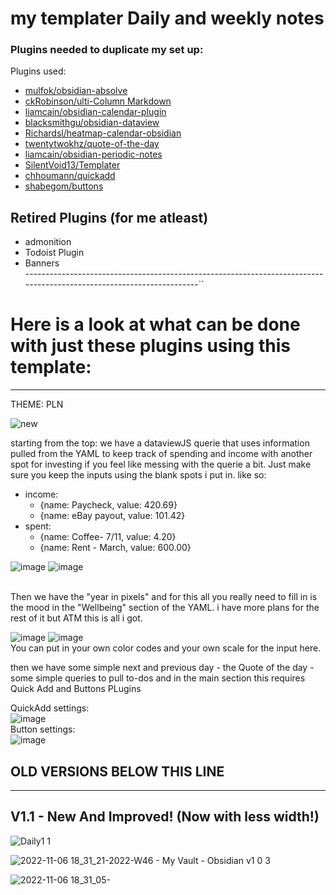 # my templater Daily and weekly notes<br>

### Plugins needed to duplicate my set up:

Plugins used:
- [mulfok/obsidian-absolve](https://github.com/mulfok/obsidian-absolve)
- [ckRobinson/ulti-Column Markdown](https://github.com/ckRobinson/multi-column-markdown)
- [liamcain/obsidian-calendar-plugin](https://github.com/liamcain/obsidian-calendar-plugin)
- [blacksmithgu/obsidian-dataview](https://github.com/blacksmithgu/obsidian-dataview)
- [Richardsl/heatmap-calendar-obsidian](https://github.com/Richardsl/heatmap-calendar-obsidian)
- [twentytwokhz/quote-of-the-day](https://github.com/twentytwokhz/quote-of-the-day)
- [liamcain/obsidian-periodic-notes](https://github.com/liamcain/obsidian-periodic-notes)
- [SilentVoid13/Templater](https://github.com/SilentVoid13/Templater)
- [chhoumann/quickadd](https://github.com/chhoumann/quickadd)
- [shabegom/buttons](https://github.com/shabegom/buttons)

## Retired Plugins (for me atleast)
- admonition
- Todoist Plugin
- Banners<br>
---------------------------------------------------------------------------------------------------------------------``
# Here is a look at what can be done with just these plugins using this template:<br>
---
THEME: PLN

![new](https://user-images.githubusercontent.com/117250339/220861179-6b609974-a213-4237-91fa-382dd7b0f7b5.png)

starting from the top:
we have a dataviewJS querie that uses information pulled from the YAML to keep track of spending and income with another spot for investing if you feel like messing with the querie a bit. Just make sure you keep the inputs using the blank spots i put in. like so:

- income:<br>
  - {name: Paycheck, value: 420.69} <br>
  - {name: eBay payout, value: 101.42} <br>
- spent:<br>
  - {name: Coffee- 7/11, value: 4.20} <br>
  - {name: Rent - March, value: 600.00} <br>

![image](https://user-images.githubusercontent.com/117250339/220946110-e1b697cb-868e-4949-8eea-f26872caefbc.png)
![image](https://user-images.githubusercontent.com/117250339/220957826-c7ab714d-2de1-4583-9f2b-7d0c9f3033cb.png) <br>
<br>

Then we have the "year in pixels" and for this all you really need to fill in is the mood in the "Wellbeing" section of the YAML. i have more plans for the rest of it but ATM this is all i got.

![image](https://user-images.githubusercontent.com/117250339/220946504-50bb37d9-88aa-424e-8b3b-8a3c95a35b52.png)
![image](https://user-images.githubusercontent.com/117250339/220958189-7e01b3a8-bfb2-498d-b919-3b90ff600a55.png)
 <br>
You can put in your own color codes and your own scale for the input here.


then we have some simple next and previous day - the Quote of the day - some simple queries to pull to-dos and in the main section this requires Quick Add and Buttons PLugins<br>

QuickAdd settings: <br>
![image](https://user-images.githubusercontent.com/117250339/220948574-afeb2e39-7a54-48bf-b7f8-6cfa5397880a.png) <br>
Button settings: <br>
![image](https://user-images.githubusercontent.com/117250339/220949430-39cae146-79e1-40bd-81f4-4f3b398749bd.png) <br>




## OLD VERSIONS BELOW THIS LINE
---------------------------------------------------------------------------------------------------------------------

## V1.1 - New And Improved! (Now with less width!)
![Daily1 1](https://user-images.githubusercontent.com/117250339/208698224-d75d0aee-5437-485b-96a2-cb0a34a12cfa.png)

![2022-11-06 18_31_21-2022-W46 - My Vault - Obsidian v1 0 3](https://user-images.githubusercontent.com/117250339/200204424-16c54d60-95e2-4b5b-b410-b9024d590904.png)


![2022-11-06 18_31_05-](https://user-images.githubusercontent.com/117250339/200204425-bf6777f4-c966-43da-831a-584a6a7a7330.png)
